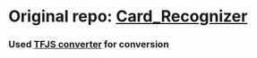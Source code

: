 # Original repo: [Card_Recognizer](https://github.com/dharm1k987/Card_Recognizer)
### Used [TFJS converter](https://github.com/tensorflow/tfjs/tree/master/tfjs-converter) for conversion
